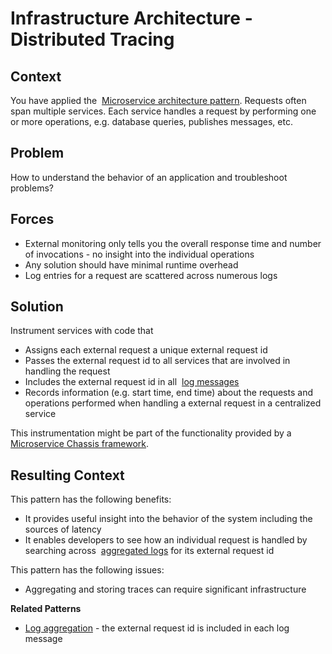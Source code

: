 Infrastructure Architecture - Distributed Tracing
===============================================

Context
-------

You have applied the  [Microservice architecture
pattern](https://microservices.io/patterns/microservices.html).
Requests often span multiple services. Each service handles a request by
performing one or more operations, e.g. database queries, publishes
messages, etc.

Problem
-------

How to understand the behavior of an application and troubleshoot problems?

Forces
------

-   External monitoring only tells you the overall response time and  number of invocations - no insight into the individual operations
-   Any solution should have minimal runtime overhead
-   Log entries for a request are scattered across numerous logs

Solution
--------

Instrument services with code that

-   Assigns each external request a unique external request id
-   Passes the external request id to all services that are involved in handling the request
-   Includes the external request id in all  [log messages](https://microservices.io/patterns/observability/application-logging.html)
-   Records information (e.g. start time, end time) about the requests and operations performed when handling a external request in a centralized service

This instrumentation might be part of the functionality provided by a 
[Microservice Chassis
framework](https://microservices.io/patterns/microservice-chassis.html).

Resulting Context
-----------------

This pattern has the following benefits:

-   It provides useful insight into the behavior of the system including the sources of latency
-   It enables developers to see how an individual request is handled by searching across  [aggregated logs](https://microservices.io/patterns/observability/application-logging.html) for its external request id

This pattern has the following issues:

-   Aggregating and storing traces can require significant infrastructure

**Related Patterns**

-   [Log aggregation](https://microservices.io/patterns/observability/application-logging.html) -
    the external request id is included in each log message



 




